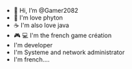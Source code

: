- 👋 Hi, I’m @Gamer2082
- 🐍 I'm love phyton
- ☕ I'm also love java
- 🎮 💻  I'm the french game création
- I'm developer
- I'm Systeme and network administrator
- I'm french....


<!---
Gamer2082/Gamer2082 is a ✨ special ✨ repository because its `README.md` (this file) appears on your GitHub profile.
You can click the Preview link to take a look at your changes.
--->
